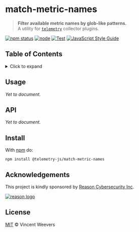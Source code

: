 # match-metric-names

> **Filter available metric names by glob-like patterns.**  
> A utility for [`telemetry`](https://github.com/telemetry-js/telemetry) collector plugins.

[![npm status](http://img.shields.io/npm/v/telemetry-js/match-metric-names.svg)](https://www.npmjs.org/package/@telemetry-js/match-metric-names)
[![node](https://img.shields.io/node/v/@telemetry-js/match-metric-names.svg)](https://www.npmjs.org/package/@telemetry-js/match-metric-names)
[![Test](https://github.com/telemetry-js/match-metric-names/workflows/Test/badge.svg?branch=main)](https://github.com/telemetry-js/match-metric-names/actions)
[![JavaScript Style Guide](https://img.shields.io/badge/code_style-standard-brightgreen.svg)](https://standardjs.com)

## Table of Contents

<details><summary>Click to expand</summary>

- [Usage](#usage)
- [API](#api)
- [Install](#install)
- [Acknowledgements](#acknowledgements)
- [License](#license)

</details>

## Usage

_Yet to document._

## API

_Yet to document._

## Install

With [npm](https://npmjs.org) do:

```
npm install @telemetry-js/match-metric-names
```

## Acknowledgements

This project is kindly sponsored by [Reason Cybersecurity Inc](https://reasonsecurity.com).

[![reason logo](https://cdn.reasonsecurity.com/github-assets/reason_signature_logo.png)](https://reasonsecurity.com)

## License

[MIT](LICENSE) © Vincent Weevers
